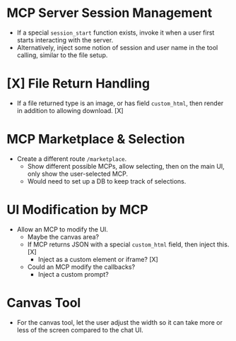 # MCP Server Session Management
- If a special `session_start` function exists, invoke it when a user first starts interacting with the server.
- Alternatively, inject some notion of session and user name in the tool calling, similar to the file setup.

# [X] File Return Handling
- If a file returned type is an image, or has field `custom_html`, then render in addition to allowing download. [X]

# MCP Marketplace & Selection
- Create a different route `/marketplace`.
  - Show different possible MCPs, allow selecting, then on the main UI, only show the user-selected MCP.
  - Would need to set up a DB to keep track of selections.

# UI Modification by MCP
- Allow an MCP to modify the UI.
  - Maybe the canvas area?
  - If MCP returns JSON with a special `custom_html` field, then inject this. [X]
    - Inject as a custom element or iframe? [X]
  - Could an MCP modify the callbacks?
    - Inject a custom prompt?

# Canvas Tool
- For the canvas tool, let the user adjust the width so it can take more or less of the screen compared to the chat UI.

